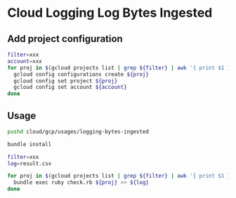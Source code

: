 # Cloud Logging Log Bytes Ingested

## Add project configuration

```bash
filter=xxx
account=xxx
for proj in $(gcloud projects list | grep ${filter} | awk '{ print $1 }'); do
  gcloud config configurations create ${proj}
  gcloud config set project ${proj}
  gcloud config set account ${account}
done
```

## Usage

```bash
pushd cloud/gcp/usages/logging-bytes-ingested

bundle install

filter=xxx
log=result.csv

for proj in $(gcloud projects list | grep ${filter} | awk '{ print $1 }'); do
  bundle exec ruby check.rb ${proj} >> ${log}
done
```
